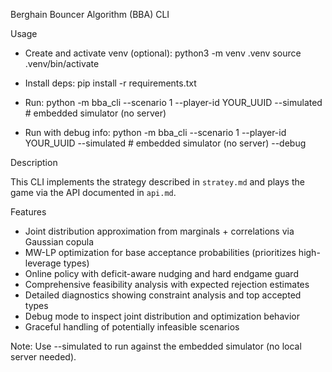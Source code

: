 Berghain Bouncer Algorithm (BBA) CLI

Usage

- Create and activate venv (optional):
  python3 -m venv .venv
  source .venv/bin/activate

- Install deps:
  pip install -r requirements.txt

- Run:
  python -m bba_cli --scenario 1 --player-id YOUR_UUID --simulated  # embedded simulator (no server)

- Run with debug info:
  python -m bba_cli --scenario 1 --player-id YOUR_UUID --simulated  # embedded simulator (no server) --debug

Description

This CLI implements the strategy described in `stratey.md` and plays the game via the API documented in `api.md`.

Features

- Joint distribution approximation from marginals + correlations via Gaussian copula
- MW-LP optimization for base acceptance probabilities (prioritizes high-leverage types)
- Online policy with deficit-aware nudging and hard endgame guard
- Comprehensive feasibility analysis with expected rejection estimates
- Detailed diagnostics showing constraint analysis and top accepted types
- Debug mode to inspect joint distribution and optimization behavior
- Graceful handling of potentially infeasible scenarios



Note: Use --simulated to run against the embedded simulator (no local server needed).
